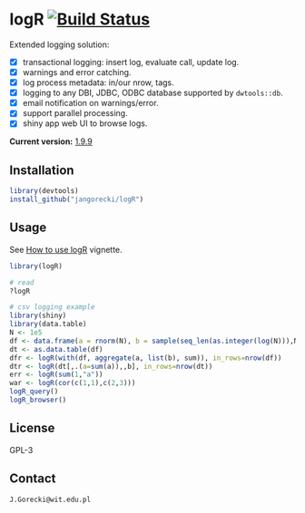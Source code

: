 # logR [![Build Status](https://travis-ci.org/jangorecki/logR.svg?branch=master)](https://travis-ci.org/jangorecki/logR)

Extended logging solution:

- [x] transactional logging: insert log, evaluate call, update log.
- [x] warnings and error catching.
- [x] log process metadata: in/our nrow, tags.
- [x] logging to any DBI, JDBC, ODBC database supported by `dwtools::db`.
- [x] email notification on warnings/error.
- [x] support parallel processing.
- [x] shiny app web UI to browse logs.

**Current version:** [1.9.9](NEWS.md)

## Installation

```r
library(devtools)
install_github("jangorecki/logR")
```

## Usage

See [How to use logR](https://rawgit.com/jangorecki/ed9a4d9f7dbc77229746/raw/db0aade428ee500a986525474ea8385328852076/logR.html) vignette.

```r
library(logR)

# read
?logR

# csv logging example
library(shiny)
library(data.table)
N <- 1e5
df <- data.frame(a = rnorm(N), b = sample(seq_len(as.integer(log(N))),N,TRUE))
dt <- as.data.table(df)
dfr <- logR(with(df, aggregate(a, list(b), sum)), in_rows=nrow(df))
dtr <- logR(dt[,.(a=sum(a)),,b], in_rows=nrow(dt))
err <- logR(sum(1,"a"))
war <- logR(cor(c(1,1),c(2,3)))
logR_query()
logR_browser()
```

## License

GPL-3

## Contact

`J.Gorecki@wit.edu.pl`
